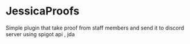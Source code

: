 # JessicaProofs
Simple plugin that take proof from staff members and send it to discord server using spigot api , jda
